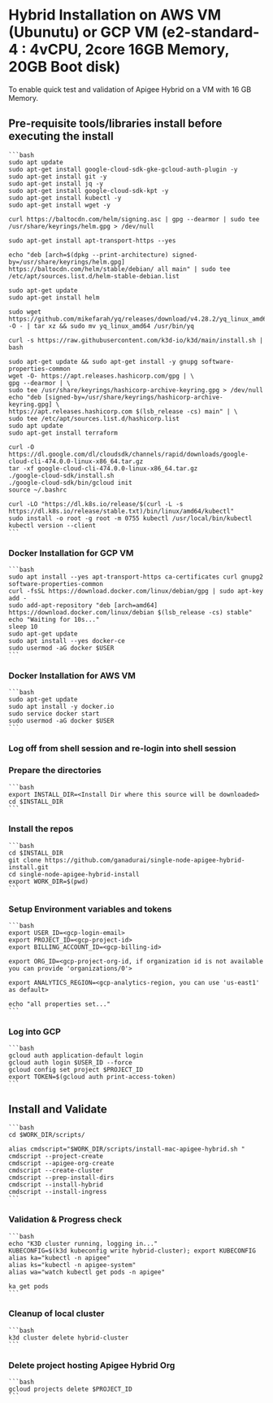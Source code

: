 # Hybrid Installation on AWS VM (Ubunutu) or GCP VM (e2-standard-4 : 4vCPU, 2core 16GB Memory, 20GB Boot disk)

To enable quick test and validation of Apigee Hybrid on a VM with 16 GB Memory.

## Pre-requisite tools/libraries install before executing the install
    ```bash
    sudo apt update
    sudo apt-get install google-cloud-sdk-gke-gcloud-auth-plugin -y
    sudo apt-get install git -y
    sudo apt-get install jq -y
    sudo apt-get install google-cloud-sdk-kpt -y
    sudo apt-get install kubectl -y
    sudo apt-get install wget -y

    curl https://baltocdn.com/helm/signing.asc | gpg --dearmor | sudo tee /usr/share/keyrings/helm.gpg > /dev/null

    sudo apt-get install apt-transport-https --yes

    echo "deb [arch=$(dpkg --print-architecture) signed-by=/usr/share/keyrings/helm.gpg] https://baltocdn.com/helm/stable/debian/ all main" | sudo tee /etc/apt/sources.list.d/helm-stable-debian.list

    sudo apt-get update
    sudo apt-get install helm

    sudo wget https://github.com/mikefarah/yq/releases/download/v4.28.2/yq_linux_amd64.tar.gz -O - | tar xz && sudo mv yq_linux_amd64 /usr/bin/yq

    curl -s https://raw.githubusercontent.com/k3d-io/k3d/main/install.sh | bash

    sudo apt-get update && sudo apt-get install -y gnupg software-properties-common
    wget -O- https://apt.releases.hashicorp.com/gpg | \
    gpg --dearmor | \
    sudo tee /usr/share/keyrings/hashicorp-archive-keyring.gpg > /dev/null
    echo "deb [signed-by=/usr/share/keyrings/hashicorp-archive-keyring.gpg] \
    https://apt.releases.hashicorp.com $(lsb_release -cs) main" | \
    sudo tee /etc/apt/sources.list.d/hashicorp.list
    sudo apt update
    sudo apt-get install terraform

    curl -O https://dl.google.com/dl/cloudsdk/channels/rapid/downloads/google-cloud-cli-474.0.0-linux-x86_64.tar.gz
    tar -xf google-cloud-cli-474.0.0-linux-x86_64.tar.gz
    ./google-cloud-sdk/install.sh
    ./google-cloud-sdk/bin/gcloud init
    source ~/.bashrc

    curl -LO "https://dl.k8s.io/release/$(curl -L -s https://dl.k8s.io/release/stable.txt)/bin/linux/amd64/kubectl"
    sudo install -o root -g root -m 0755 kubectl /usr/local/bin/kubectl
    kubectl version --client
    ```

### Docker Installation for GCP VM
    ```bash
    sudo apt install --yes apt-transport-https ca-certificates curl gnupg2 software-properties-common
    curl -fsSL https://download.docker.com/linux/debian/gpg | sudo apt-key add -
    sudo add-apt-repository "deb [arch=amd64] https://download.docker.com/linux/debian $(lsb_release -cs) stable"
    echo "Waiting for 10s..."
    sleep 10
    sudo apt-get update
    sudo apt install --yes docker-ce
    sudo usermod -aG docker $USER
    ```

### Docker Installation for AWS VM
    ```bash
    sudo apt-get update
    sudo apt install -y docker.io
    sudo service docker start
    sudo usermod -aG docker $USER 
    ```

### Log off from shell session and re-login into shell session


### Prepare the directories
    ```bash
    export INSTALL_DIR=<Install Dir where this source will be downloaded>
    cd $INSTALL_DIR
    ```
    
### Install the repos 
    ```bash
    cd $INSTALL_DIR
    git clone https://github.com/ganadurai/single-node-apigee-hybrid-install.git
    cd single-node-apigee-hybrid-install
    export WORK_DIR=$(pwd)
    ```

### Setup Environment variables and tokens 
    ```bash
    export USER_ID=<gcp-login-email>
    export PROJECT_ID=<gcp-project-id>
    export BILLING_ACCOUNT_ID=<gcp-billing-id>

    export ORG_ID=<gcp-project-org-id, if organization id is not available you can provide 'organizations/0'> 

    export ANALYTICS_REGION=<gcp-analytics-region, you can use 'us-east1' as default>

    echo "all properties set..." 
    ```

### Log into GCP
    ```bash
    gcloud auth application-default login
    gcloud auth login $USER_ID --force
    gcloud config set project $PROJECT_ID
    export TOKEN=$(gcloud auth print-access-token)
    ```

## Install and Validate
    ```bash
    cd $WORK_DIR/scripts/

    alias cmdscript="$WORK_DIR/scripts/install-mac-apigee-hybrid.sh "
    cmdscript --project-create
    cmdscript --apigee-org-create
    cmdscript --create-cluster
    cmdscript --prep-install-dirs
    cmdscript --install-hybrid
    cmdscript --install-ingress
    ```

### Validation & Progress check
    ```bash
    echo "K3D cluster running, logging in..."
    KUBECONFIG=$(k3d kubeconfig write hybrid-cluster); export KUBECONFIG
    alias ka="kubectl -n apigee"
    alias ks="kubectl -n apigee-system"
    alias wa="watch kubectl get pods -n apigee"

    ka get pods
    ```

### Cleanup of local cluster
    ```bash
    k3d cluster delete hybrid-cluster
    ```

### Delete project hosting Apigee Hybrid Org
    ```bash
    gcloud projects delete $PROJECT_ID
    ```